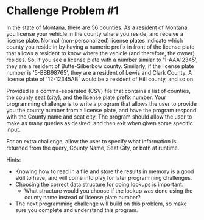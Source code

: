 # Challenge Problem #1

In the state of Montana, there are 56 counties. As a resident of Montana, you license your vehicle in the county where you reside, and receive a license plate. Normal (non-personalized) license plates indicate which county you reside in by having a numeric prefix in front of the license plate that allows a resident to know where the vehicle (and therefore, the owner) resides. So, if you see a license plate with a number similar to '1-AAA12345', they are a resident of Butte-Silberbow county.  Similarly, if the license plate number is '5-BBB98765', they are a resident of Lewis and Clark County.  A license plate of '12-12345AB' would be a resident of Hill county, and so on.

Provided is a comma-separated (CSV) file that contains a list of counties, the county seat (city), and the license plate prefix number. Your programming challenge is to write a program that allows the user to provide you the county number from a license plate, and have the program respond with the County name and seat city. The program should allow the user to make as many queries as desired, and then exit when given some specific input.

For an extra challenge, allow the user to specify what information is returned from the query, County Name, Seat City, or both at runtime.



Hints:

- Knowing how to read in a file and store the results in memory is a good skill to have, and will come into play for later programming challenges.
- Choosing the correct data structure for doing lookups is important.
  - What structure would you choose if the lookup was done using the county name instead of license plate number?
- The next programming challenge will build on this problem, so make sure you complete and understand this program.
